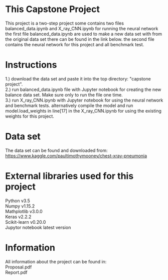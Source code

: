 # This Capstone Project
This project is a two-step project some contains two files balanced_data.ipynb and X_ray_CNN.ipynb for running the neural network
the first file balanced_data.ipynb are used to make a new data set with from the original data set there can be found in the link below.
the second file contains the neural network for this project and all benchmark test.

# Instructions
1.) download the data set and paste it into the top directory: "capstone project".
<br>
2.) run balanced_data.ipynb file with Jupyter notebook for creating the new balance data set. Make sure only to run the file one time.
<br>
3.) run X_ray_CNN.ipynb with Jupyter notebook for using the neural network and benchmark tests.
    alternatively compile the model and run model.load_weights in line[17] in the X_ray_CNN.ipynb for using the existing weights for this project.

# Data set
The data set can be found and downloaded from:
https://www.kaggle.com/paultimothymooney/chest-xray-pneumonia

# External libraries used for this project
Python v3.5
<br>
Numpy v1.15.2
<br>
Mathplotlib v3.0.0
<br>
Keras v2.2.2
<br>
Scikit-learn v0.20.0
<br>
Jupytor notebook latest version

# Information
All information about the project can be found in:
<br>
Proposal.pdf
<br>
Report.pdf